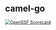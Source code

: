 # camel-go

[![OpenSSF Scorecard](https://api.securityscorecards.dev/projects/github.com/lburgazzoli/camel-go/badge)](https://securityscorecards.dev/viewer/?uri=github.com/lburgazzoli/camel-go)
